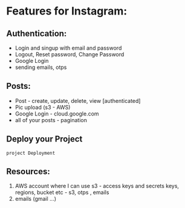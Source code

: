 # Features for Instagram:

## Authentication: 

   <ul> 
        <li> Login and singup with email and password </li>
        <li> Logout, Reset password,  Change Password </li>
        <li> Google Login </li>
        <li> sending emails, otps  </li>
   </ul>


## Posts: 

  <ul> 
        <li> Post - create, update, delete, view [authenticated] </li>
        <li> Pic upload (s3 - AWS) </li>
        <li> Google Login - cloud.google.com</li>
        <li> all of your posts - pagination  </li>
   </ul>

## Deploy your Project
    project Deployment



## Resources: 

  1) AWS account where I can use s3  - access keys and secrets keys, regions, bucket etc - s3, otps , emails
  2)  emails (gmail ...)
